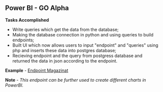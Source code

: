 ## **Power BI - GO Alpha** 

**Tasks Accomplished**

- Write queries which get the data from the database;
- Making the database connection in python and using queries to build endpoints;
- Built UI which now allows users to input "endpoint" and "queries" using php and inserts these data into postgres database;
- Recieving endpoint and the query from postgress database and returned the data in json according to the endpoint.

**Example**  - [Endpoint Magazinat](http://250703d5.ngrok.io/api/magazinat)

**Note** - *This endpoint can be further used to create different charts in PowerBI.*
